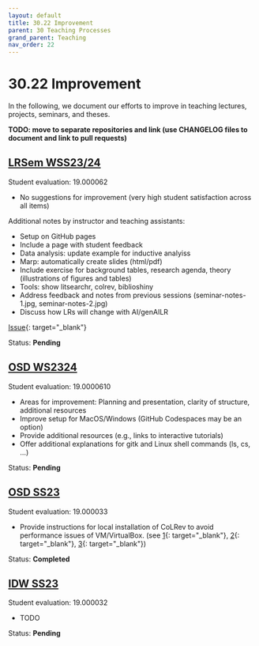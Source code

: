 ```yaml
---
layout: default
title: 30.22 Improvement
parent: 30 Teaching Processes
grand_parent: Teaching
nav_order: 22
---
```


# 30.22 Improvement

In the following, we document our efforts to improve in teaching lectures, projects, seminars, and theses.

**TODO: move to separate repositories and link (use CHANGELOG files to document and link to pull requests)**

## [LRSem WSS23/24](../34_seminars/34.02.lrsem-ws23-24.html)

Student evaluation: 19.000062

- No suggestions for improvement (very high student satisfaction across all items)

Additional notes by instructor and teaching assistants:

- Setup on GitHub pages
- Include a page with student feedback
- Data analysis: update example for inductive analyiss
- Marp: automatically create slides (html/pdf)
- Include exercise for background tables, research agenda, theory (illustrations of figures and tables)
- Tools: show litsearchr, colrev, biblioshiny
- Address feedback and notes from previous sessions (seminar-notes-1.jpg, seminar-notes-2.jpg)
- Discuss how LRs will change with AI/genAILR

[Issue](https://github.com/digital-work-lab/literature-review-seminar/issues/1){: target="_blank"} 

Status: **Pending**

## [OSD WS2324](../33_projects/33.02.osd-ws23-24.html)

Student evaluation: 19.0000610

- Areas for improvement: Planning and presentation, clarity of structure, additional resources
- Improve setup for MacOS/Windows (GitHub Codespaces may be an option)
- Provide additional resources (e.g., links to interactive tutorials)
- Offer additional explanations for gitk and Linux shell commands (ls, cs, ...)

Status: **Pending**

## [OSD SS23](../33_projects/33.01.osd-ss23.html)

Student evaluation: 19.000033

- Provide instructions for local installation of CoLRev to avoid performance issues of VM/VirtualBox. (see [1](https://github.com/CoLRev-Environment/colrev/pull/302){: target="_blank"}, [2](https://github.com/CoLRev-Environment/colrev/pull/303){: target="_blank"}, [3](https://github.com/CoLRev-Environment/colrev/pull/253){: target="_blank"})

Status: **Completed**

## [IDW SS23](../32_lectures/32.01.idw-ss23.html)

Student evaluation: 19.000032

- TODO

Status: **Pending**
